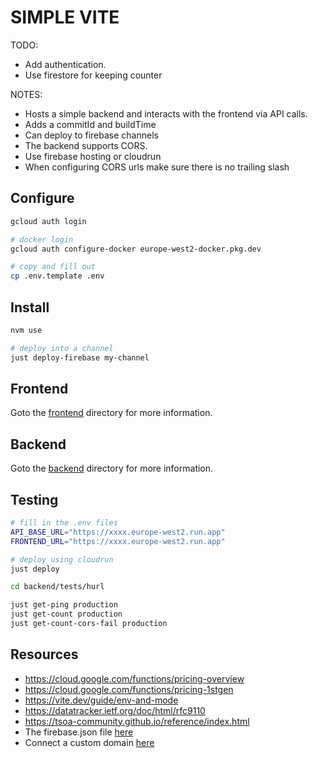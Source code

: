 # SIMPLE VITE

TODO:

* Add authentication.
* Use firestore for keeping counter

NOTES:

* Hosts a simple backend and interacts with the frontend via API calls.
* Adds a commitId and buildTime
* Can deploy to firebase channels
* The backend supports CORS.
* Use firebase hosting or cloudrun
* When configuring CORS urls make sure there is no trailing slash

## Configure

```sh
gcloud auth login

# docker login
gcloud auth configure-docker europe-west2-docker.pkg.dev

# copy and fill out
cp .env.template .env
```

## Install

```sh
nvm use

# deploy into a channel
just deploy-firebase my-channel
```

## Frontend

Goto the [frontend](./frontend/README.md) directory for more information.

## Backend

Goto the [backend](./backend/README.md) directory for more information.

## Testing

```sh
# fill in the .env files
API_BASE_URL="https://xxxx.europe-west2.run.app"
FRONTEND_URL="https://xxxx.europe-west2.run.app"

# deploy using cloudrun
just deploy

cd backend/tests/hurl

just get-ping production
just get-count production
just get-count-cors-fail production
```

## Resources

* https://cloud.google.com/functions/pricing-overview
* https://cloud.google.com/functions/pricing-1stgen
* https://vite.dev/guide/env-and-mode
* https://datatracker.ietf.org/doc/html/rfc9110
* https://tsoa-community.github.io/reference/index.html
* The firebase.json file [here](https://firebase.google.com/docs/cli#the_firebasejson_file)
* Connect a custom domain [here](https://firebase.google.com/docs/hosting/custom-domain)